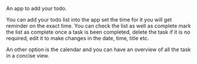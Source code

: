 An app to add your todo.

You can add your todo list into the app set the time for it you will get reminder on the exact time. 
You can check the list as well as complete mark the list as complete once a task is been completed, delete the task if it is no required, edit it to make changes in the date, time, title etc.

An other option is the calendar and you can have an overview of all the task in a concise view.
